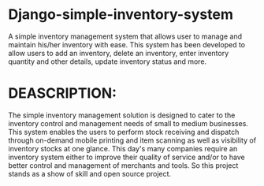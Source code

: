 # Django-simple-inventory-system
A simple inventory management system that allows user to manage and maintain his/her inventory with ease. This system has been developed to allow users to add an inventory, delete an inventory, enter inventory quantity and other details, update inventory status and more.

# DEASCRIPTION: 
The simple inventory management solution is designed to cater to the inventory control and management needs of small to medium businesses. This system enables the users to perform stock receiving and dispatch through on-demand mobile printing and item scanning as well as visibility of inventory stocks at one glance.
This day's many companies require an inventory system either to improve their quality of service and/or to have better control and management of merchants and tools. So this project stands as a show of skill and open source project.

